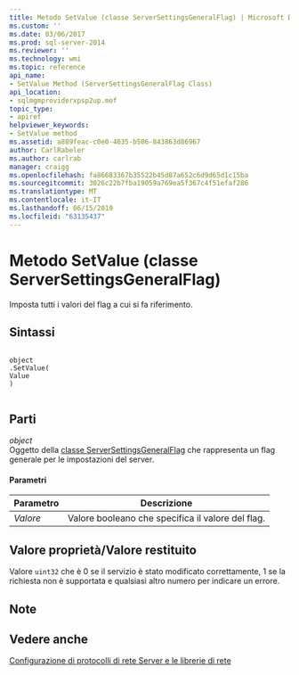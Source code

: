 ```yaml
---
title: Metodo SetValue (classe ServerSettingsGeneralFlag) | Microsoft Docs
ms.custom: ''
ms.date: 03/06/2017
ms.prod: sql-server-2014
ms.reviewer: ''
ms.technology: wmi
ms.topic: reference
api_name:
- SetValue Method (ServerSettingsGeneralFlag Class)
api_location:
- sqlmgmproviderxpsp2up.mof
topic_type:
- apiref
helpviewer_keywords:
- SetValue method
ms.assetid: a889feac-c0e0-4635-b506-843863d86967
author: CarlRabeler
ms.author: carlrab
manager: craigg
ms.openlocfilehash: fa86683367b35522b45d87a652c6d9d65d1c15ba
ms.sourcegitcommit: 3026c22b7fba19059a769ea5f367c4f51efaf286
ms.translationtype: MT
ms.contentlocale: it-IT
ms.lasthandoff: 06/15/2019
ms.locfileid: "63135437"
---
```

# <a name="setvalue-method-serversettingsgeneralflag-class"></a>Metodo SetValue (classe ServerSettingsGeneralFlag)
  Imposta tutti i valori del flag a cui si fa riferimento.  
  
## <a name="syntax"></a>Sintassi  
  
```  
  
object  
.SetValue(  
Value  
)  
  
```  
  
## <a name="parts"></a>Parti  
 *object*  
 Oggetto della [classe ServerSettingsGeneralFlag](serversettingsgeneralflag-class.md) che rappresenta un flag generale per le impostazioni del server.  
  
#### <a name="parameters"></a>Parametri  
  
|Parametro|Descrizione|  
|---------------|-----------------|  
|*Valore*|Valore booleano che specifica il valore del flag.|  
  
## <a name="property-valuereturn-value"></a>Valore proprietà/Valore restituito  
 Valore `uint32` che è 0 se il servizio è stato modificato correttamente, 1 se la richiesta non è supportata e qualsiasi altro numero per indicare un errore.  
  
## <a name="remarks"></a>Note  
  
## <a name="see-also"></a>Vedere anche  
 [Configurazione di protocolli di rete Server e le librerie di rete](https://msdn.microsoft.com/library/ms177485\(v=sql.100\).aspx)  
  
  
